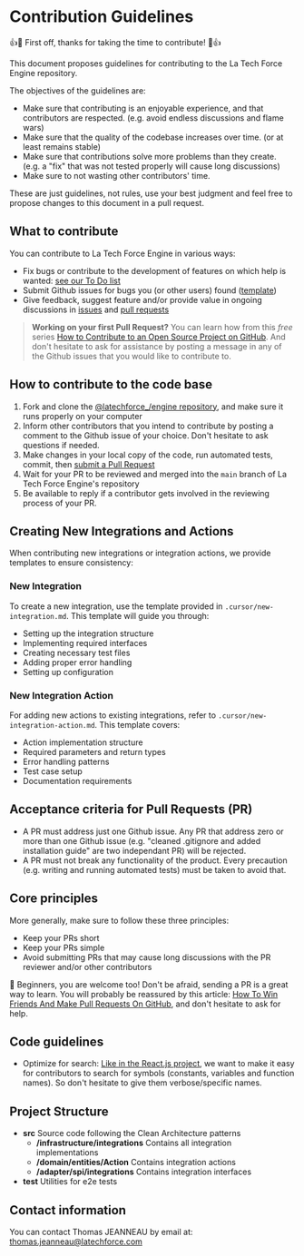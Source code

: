 # Contribution Guidelines

:+1::tada: First off, thanks for taking the time to contribute! :tada::+1:

This document proposes guidelines for contributing to the La Tech Force Engine repository.

The objectives of the guidelines are:

- Make sure that contributing is an enjoyable experience, and that contributors are respected. (e.g. avoid endless discussions and flame wars)
- Make sure that the quality of the codebase increases over time. (or at least remains stable)
- Make sure that contributions solve more problems than they create. (e.g. a "fix" that was not tested properly will cause long discussions)
- Make sure to not wasting other contributors' time.

These are just guidelines, not rules, use your best judgment and feel free to propose changes to this document in a pull request.

## What to contribute

You can contribute to La Tech Force Engine in various ways:

- Fix bugs or contribute to the development of features on which help is wanted: [see our To Do list](https://github.com/orgs/latechforce/projects/1)
- Submit Github issues for bugs you (or other users) found ([template](https://github.com/latechforce/engine/issues/new?assignees=&labels=&projects=&template=bug_report.md&title=))
- Give feedback, suggest feature and/or provide value in ongoing discussions in [issues](https://github.com/latechforce/engine/issues) and [pull requests](https://github.com/latechforce/engine/pulls)

> **Working on your first Pull Request?** You can learn how from this _free_ series [How to Contribute to an Open Source Project on GitHub](https://egghead.io/series/how-to-contribute-to-an-open-source-project-on-github). And don't hesitate to ask for assistance by posting a message in any of the Github issues that you would like to contribute to.

## How to contribute to the code base

1. Fork and clone the [@latechforce\_/engine repository](https://github.com/latechforce/engine), and make sure it runs properly on your computer
2. Inform other contributors that you intend to contribute by posting a comment to the Github issue of your choice. Don't hesitate to ask questions if needed.
3. Make changes in your local copy of the code, run automated tests, commit, then [submit a Pull Request](https://github.com/latechforce/engine/compare)
4. Wait for your PR to be reviewed and merged into the `main` branch of La Tech Force Engine's repository
5. Be available to reply if a contributor gets involved in the reviewing process of your PR.

## Creating New Integrations and Actions

When contributing new integrations or integration actions, we provide templates to ensure consistency:

### New Integration

To create a new integration, use the template provided in `.cursor/new-integration.md`. This template will guide you through:

- Setting up the integration structure
- Implementing required interfaces
- Creating necessary test files
- Adding proper error handling
- Setting up configuration

### New Integration Action

For adding new actions to existing integrations, refer to `.cursor/new-integration-action.md`. This template covers:

- Action implementation structure
- Required parameters and return types
- Error handling patterns
- Test case setup
- Documentation requirements

## Acceptance criteria for Pull Requests (PR)

- A PR must address just one Github issue. Any PR that address zero or more than one Github issue (e.g. "cleaned .gitignore and added installation guide" are two independant PR) will be rejected.
- A PR must not break any functionality of the product. Every precaution (e.g. writing and running automated tests) must be taken to avoid that.

## Core principles

More generally, make sure to follow these three principles:

- Keep your PRs short
- Keep your PRs simple
- Avoid submitting PRs that may cause long discussions with the PR reviewer and/or other contributors

🤗 Beginners, you are welcome too! Don't be afraid, sending a PR is a great way to learn. You will probably be reassured by this article: [How To Win Friends And Make Pull Requests On GitHub](http://readwrite.com/2014/07/02/github-pull-request-etiquette/), and don't hesitate to ask for help.

## Code guidelines

- Optimize for search: [Like in the React.js project](https://facebook.github.io/react/contributing/design-principles.html), we want to make it easy for contributors to search for symbols (constants, variables and function names). So don't hesitate to give them verbose/specific names.

## Project Structure

- **src** Source code following the Clean Architecture patterns
  - **/infrastructure/integrations** Contains all integration implementations
  - **/domain/entities/Action** Contains integration actions
  - **/adapter/spi/integrations** Contains integration interfaces
- **test** Utilities for e2e tests

## Contact information

You can contact Thomas JEANNEAU by email at: thomas.jeanneau@latechforce.com
